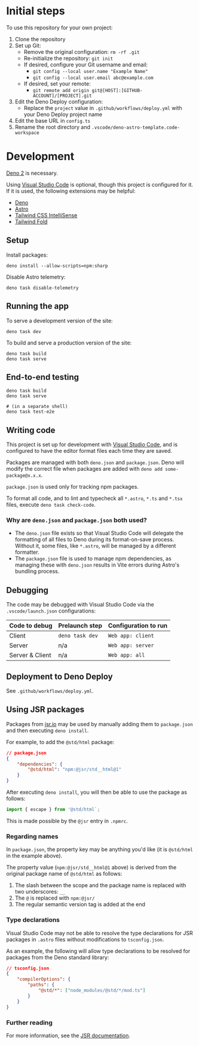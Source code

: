 # Initial steps

To use this repository for your own project:

1. Clone the repository
2. Set up Git:
   - Remove the original configuration: `rm -rf .git`
   - Re-initialize the repository: `git init`
   - If desired, configure your Git username and email:
     - `git config --local user.name "Example Name"`
     - `git config --local user.email abc@example.com`
   - If desired, set your remote:
     - `git remote add origin git@[HOST]:[GITHUB-ACCOUNT]/[PROJECT].git`
3. Edit the Deno Deploy configuration:
   - Replace the `project` value in `.github/workflows/deploy.yml` with your Deno Deploy project name
4. Edit the base URL in `config.ts`
5. Rename the root directory and `.vscode/deno-astro-template.code-workspace`

# Development

[Deno 2](https://deno.com/) is necessary.

Using [Visual Studio Code](https://code.visualstudio.com/) is optional, though this project is configured for it. If it is used, the
following extensions may be helpful:

- [Deno](https://marketplace.visualstudio.com/items?itemName=denoland.vscode-deno)
- [Astro](https://marketplace.visualstudio.com/items?itemName=astro-build.astro-vscode)
- [Tailwind CSS IntelliSense](https://marketplace.visualstudio.com/items?itemName=bradlc.vscode-tailwindcss)
- [Tailwind Fold](https://marketplace.visualstudio.com/items?itemName=stivo.tailwind-fold)

## Setup

Install packages:

```
deno install --allow-scripts=npm:sharp
```

Disable Astro telemetry:

```
deno task disable-telemetry
```

## Running the app

To serve a development version of the site:

```
deno task dev
```

To build and serve a production version of the site:

```
deno task build
deno task serve
```

## End-to-end testing

```shell
deno task build
deno task serve

# (in a separate shell)
deno task test-e2e
```

## Writing code

This project is set up for development with [Visual Studio Code](https://code.visualstudio.com/), and is configured to have the editor
format files each time they are saved.

Packages are managed with both `deno.json` and `package.json`. Deno will modify the correct file when packages are added with
`deno add some-package@x.x.x`.

`package.json` is used only for tracking npm packages.

To format all code, and to lint and typecheck all `*.astro`, `*.ts` and `*.tsx` files, execute `deno task check-code`.

### Why are `deno.json` and `package.json` both used?

- The `deno.json` file exists so that Visual Studio Code will delegate the formatting of all files to Deno during its format-on-save
  process. Without it, some files, like `*.astro`, will be managed by a different formatter.
- The `package.json` file is used to manage npm dependencies, as managing these with `deno.json` results in Vite errors during Astro's
  bundling process.

## Debugging

The code may be debugged with Visual Studio Code via the `.vscode/launch.json` configurations:

| Code to debug   | Prelaunch step  | Configuration to run |
| --------------- | --------------- | -------------------- |
| Client          | `deno task dev` | `Web app: client`    |
| Server          | n/a             | `Web app: server`    |
| Server & Client | n/a             | `Web app: all`       |

## Deployment to Deno Deploy

See `.github/workflows/deploy.yml`.

## Using JSR packages

Packages from [jsr.io](https://jsr.io/) may be used by manually adding them to `package.json` and then executing `deno install`.

For example, to add the `@std/html` package:

```JSON
// package.json
{
    "dependencies": {
        "@std/html": "npm:@jsr/std__html@1"
    }
}
```

After executing `deno install`, you will then be able to use the package as follows:

```TypeScript
import { escape } from '@std/html`;
```

This is made possible by the `@jsr` entry in `.npmrc`.

### Regarding names

In `package.json`, the property key may be anything you'd like (it is `@std/html` in the example above).

The property value (`npm:@jsr/std__html@1` above) is derived from the original package name of `@std/html` as follows:

1. The slash between the scope and the package name is replaced with two underscores: `__`
2. The `@` is replaced with `npm:@jsr/`
3. The regular semantic version tag is added at the end

### Type declarations

Visual Studio Code may not be able to resolve the type declarations for JSR packages in `.astro` files without modifications to
`tsconfig.json`.

As an example, the following will allow type declarations to be resolved for packages from the Deno standard library:

```JSON
// tsconfig.json
{
    "compilerOptions": {
        "paths": {
            "@std/*": ["node_modules/@std/*/mod.ts"]
        }
    }
}
```

### Further reading

For more information, see the [JSR documentation](https://jsr.io/docs/npm-compatibility#advanced-setup).
